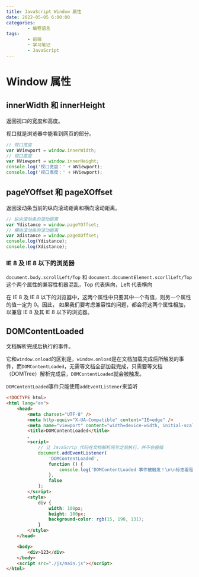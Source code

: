 ```yaml
---
title: JavaScript Window 属性
date: 2022-05-05 6:00:00
categories:
        - 编程语言
tags:
        - 前端
        - 学习笔记
        - JavaScript
---
```


# Window 属性

## innerWidth 和 innerHeight

返回视口的宽度和高度。

视口就是浏览器中能看到网页的部分。

```js
// 视口宽度
var WViewport = window.innerWidth;
// 视口高度
var HViewport = window.innerHeight;
console.log('视口宽度：' + WViewport);
console.log('视口高度：' + HViewport);
```

## pageYOffset 和 pageXOffset

返回滚动条当前的纵向滚动距离和横向滚动距离。

```js
// 纵向滚动条的滚动距离
var Ydistance = window.pageYOffset;
// 横向滚动条的滚动距离
var Xdistance = window.pageXOffset;
console.log(Ydistance);
console.log(Xdistance);
```

### IE 8 及 IE 8 以下的浏览器

`document.body.scrollLeft/Top` 和 `document.documentElement.scorllLeft/Top`这个两个属性的兼容性机器混乱，Top 代表纵向，Left 代表横向

在 IE 8 及 IE 8 以下的浏览器中，这两个属性中只要其中一个有值，则另一个属性的值一定为 0。因此， 如果我们要考虑兼容性的问题，都会将这两个属性相加，以兼容 IE 8 及其 IE 8 以下的浏览器。

## DOMContentLoaded

文档解析完成后执行的事件。

它和`window.onload`的区别是，`window.onload`是在文档加载完成后所触发的事件，而`DOMContentLoaded`，无需等文档全部加载完成，只需要等文档（DOMTree）解析完成后，`DOMContentLoaded`就会被触发。

`DOMContentLoaded`事件只能使用`addEventListener`来监听

```html
<!DOCTYPE html>
<html lang="en">
	<head>
		<meta charset="UTF-8" />
		<meta http-equiv="X-UA-Compatible" content="IE=edge" />
		<meta name="viewport" content="width=device-width, initial-scale=1.0" />
		<title>DOMContentLoaded</title>
		、
		<script>
			// 让 JavaScrip 代码在文档解析完毕之后执行，并不会报错
			document.addEventListener(
				'DOMContentLoaded',
				function () {
					console.log('DOMContentLoaded 事件被触发！\n\n标志着程序执行从同步脚本执行阶段，转化为事件驱动阶段。');
				},
				false
			);
		</script>
		<style>
			div {
				width: 100px;
				height: 100px;
				background-color: rgb(15, 190, 131);
			}
		</style>
	</head>

	<body>
		<div>123</div>
	</body>
	<script src="./js/main.js"></script>
</html>
```
